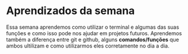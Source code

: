 # Aprendizados da semana

 Essa semana aprendemos como utilizar o terminal e algumas das suas funções e como isso pode nos ajudar em projetos futuros.
  Aprendemos também a diferença entre git e github, alguns **comandos/funções** que ambos ultilizam e como utilizarmos eles corretamente no dia a dia.